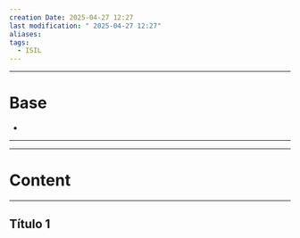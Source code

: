 ```yaml
---
creation Date: 2025-04-27 12:27
last modification: " 2025-04-27 12:27"
aliases: 
tags:
  - ISIL
---
```

___
# Base
- 
___
___
# Content
___
## Título 1